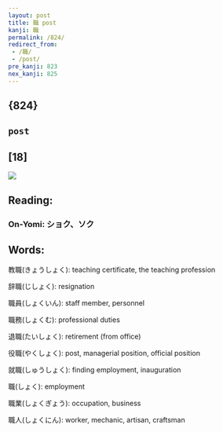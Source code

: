 ```yaml
---
layout: post
title: 職 post
kanji: 職
permalink: /824/
redirect_from:
 - /職/
 - /post/
pre_kanji: 823
nex_kanji: 825
---
```


## {824}

## `post`

## [18]

<div class="stroke"><img src="E881B7.png" /></div>

## Reading:

### On-Yomi: ショク、ソク

## Words:

教職(きょうしょく): teaching certificate, the teaching profession

辞職(じしょく): resignation

職員(しょくいん): staff member, personnel

職務(しょくむ): professional duties

退職(たいしょく): retirement (from office)

役職(やくしょく): post, managerial position, official position

就職(しゅうしょく): finding employment, inauguration

職(しょく): employment

職業(しょくぎょう): occupation, business

職人(しょくにん): worker, mechanic, artisan, craftsman
